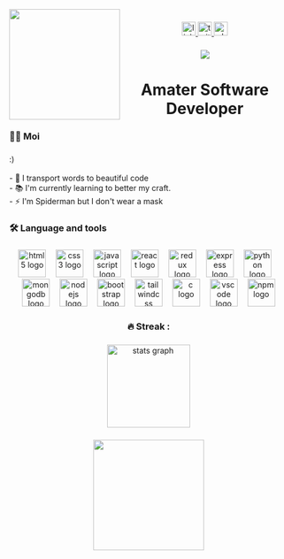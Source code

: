 <img align="left" height="200" src="https://i.pinimg.com/originals/7a/29/27/7a2927add281c44a9834a4f2a265e4ea.jpg"  />

###

<div align="center">
  <a href="https://www.linkedin.com/in/wellington-mwadali-/" target="_blank">
    <img src="https://img.shields.io/static/v1?message=LinkedIn&logo=linkedin&label=&color=yellow&logoColor=white&labelColor=&style=for-the-badge" height="25" alt="linkedin logo"  />
  </a>
  <a href="https://twitter.com/mwadzaliii" target="_blank">
    <img src="https://img.shields.io/static/v1?message=Twitter&logo=twitter&label=&color=purple&logoColor=pink&labelColor=&style=for-the-badge" height="25" alt="twitter logo"  />
  </a>
  <a href="https://api.whatsapp.com/send?phone=254790147060&text=Hello%20from%20Github%F0%9F%91%8B%F0%9F%91%8B%F0%9F%91%8B" target="_blank">
    <img src="https://img.shields.io/static/v1?message=Whatsapp&logo=whatsapp&label=&color=red&logoColor=white&labelColor=&style=for-the-badge" height="25" alt="whatsapp logo"  />
  </a>
</div>

###

<div align="center">
  <img src="https://visitor-badge.laobi.icu/badge?page_id=wellingtonmwadali.wellingtonmwadali&"  />
</div>

###

<h1 align="center">Amater Software Developer</h1>

###

<h3 align="left">👩‍💻  Moi</h3>

###

<p align="left">:)<br><br>- 🔭 I transport words to beautiful code <br>- 📚 I'm currently learning to better my craft.<br>- ⚡ I'm  Spiderman but I don't wear a mask</p>

###

<h3 align="left">🛠 Language and tools</h3>

###

<div align="center">
  <img src="https://cdn.jsdelivr.net/gh/devicons/devicon/icons/html5/html5-original.svg" height="50" alt="html5 logo"  />
  <img width="10" />
  <img src="https://cdn.jsdelivr.net/gh/devicons/devicon/icons/css3/css3-original.svg" height="50" alt="css3 logo"  />
  <img width="10" />
  <img src="https://cdn.jsdelivr.net/gh/devicons/devicon/icons/javascript/javascript-original.svg" height="50" alt="javascript logo"  />
  <img width="10" />
  <img src="https://cdn.jsdelivr.net/gh/devicons/devicon/icons/react/react-original.svg" height="50" alt="react logo"  />
  <img width="10" />
  <img src="https://cdn.jsdelivr.net/gh/devicons/devicon/icons/redux/redux-original.svg" height="50" alt="redux logo"  />
  <img width="10" />
  <img src="https://cdn.jsdelivr.net/gh/devicons/devicon/icons/express/express-original.svg" height="50" alt="express logo"  />
  <img width="10" />
  <img src="https://cdn.jsdelivr.net/gh/devicons/devicon/icons/python/python-original.svg" height="50" alt="python logo"  />
  <img width="10" />
  <img src="https://cdn.jsdelivr.net/gh/devicons/devicon/icons/mongodb/mongodb-original.svg" height="50" alt="mongodb logo"  />
  <img width="10" />
  <img src="https://cdn.jsdelivr.net/gh/devicons/devicon/icons/nodejs/nodejs-original.svg" height="50" alt="nodejs logo"  />
  <img width="10" />
  <img src="https://cdn.jsdelivr.net/gh/devicons/devicon/icons/bootstrap/bootstrap-original.svg" height="50" alt="bootstrap logo"  />
  <img width="10" />
  <img src="https://cdn.jsdelivr.net/gh/devicons/devicon/icons/tailwindcss/tailwindcss-original-wordmark.svg" height="50" alt="tailwindcss logo"  />
  <img width="10" />
  <img src="https://cdn.jsdelivr.net/gh/devicons/devicon/icons/c/c-original.svg" height="50" alt="c logo"  />
  <img width="10" />
  <img src="https://cdn.jsdelivr.net/gh/devicons/devicon/icons/vscode/vscode-original.svg" height="50" alt="vscode logo"  />
  <img width="10" />
  <img src="https://cdn.jsdelivr.net/gh/devicons/devicon/icons/npm/npm-original-wordmark.svg" height="50" alt="npm logo"  />
</div>

###

<h3 align="center">🔥   Streak :</h3>

###


###

<div align="center">
  <img src="https://github-readme-stats.vercel.app/api?username=wellingtonmwadali&hide_title=false&hide_rank=false&show_icons=true&include_all_commits=false&count_private=true&disable_animations=false&theme=dracula&locale=en&hide_border=false&order=1" height="150" alt="stats graph"  />
</div>

###

<div align="center">
  <img height="200" src="https://i.pinimg.com/originals/61/0a/b1/610ab1450599d53d79abe7efd3869d80.jpg"  />
</div>

###
